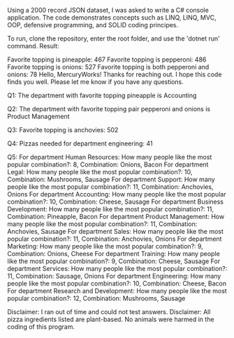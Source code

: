 Using a 2000 record JSON dataset, I was asked to write a C# console application. The code demonstrates concepts such as LINQ, LINQ, MVC, OOP, defensive programming, and SOLID coding principes. 

To run, clone the repository, enter the root folder, and use the 'dotnet run' command.
Result:

Favorite topping is pineapple: 467
Favorite topping is pepperoni: 486
Favorite topping is onions: 527
Favorite topping is both pepperoni and onions: 78
Hello, MercuryWorks! Thanks for reaching out. I hope this code finds you well. Please let me know if you have any questions.

Q1:
The department with favorite topping pineapple is Accounting

Q2:
The department with favorite topping pair pepperoni and onions is Product Management

Q3:
Favorite topping is anchovies: 502

Q4:
Pizzas needed for department engineering: 41

Q5:
For department Human Resources:
How many people like the most popular combination?: 8, Combination: Onions, Bacon
For department Legal:
How many people like the most popular combination?: 10, Combination: Mushrooms, Sausage
For department Support:
How many people like the most popular combination?: 11, Combination: Anchovies, Onions
For department Accounting:
How many people like the most popular combination?: 10, Combination: Cheese, Sausage
For department Business Development:
How many people like the most popular combination?: 11, Combination: Pineapple, Bacon
For department Product Management:
How many people like the most popular combination?: 11, Combination: Anchovies, Sausage
For department Sales:
How many people like the most popular combination?: 11, Combination: Anchovies, Onions
For department Marketing:
How many people like the most popular combination?: 9, Combination: Onions, Cheese
For department Training:
How many people like the most popular combination?: 9, Combination: Cheese, Sausage
For department Services:
How many people like the most popular combination?: 11, Combination: Sausage, Onions
For department Engineering:
How many people like the most popular combination?: 10, Combination: Cheese, Bacon
For department Research and Development:
How many people like the most popular combination?: 12, Combination: Mushrooms, Sausage

Disclaimer: I ran out of time and could not test answers.
Disclaimer: All pizza ingredients listed are plant-based. No animals were harmed in the coding of this program.
